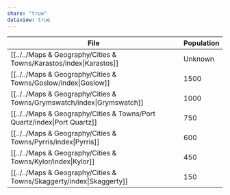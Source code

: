 ```yaml
---
share: "true"
dataview: true
---
```


| File                                                                        | Population |
| --------------------------------------------------------------------------- | ---------- |
| [[../../Maps & Geography/Cities & Towns/Karastos/index\|Karastos]]          | Unknown    |
| [[../../Maps & Geography/Cities & Towns/Goslow/index\|Goslow]]                | 1500       |
| [[../../Maps & Geography/Cities & Towns/Grymswatch/index\|Grymswatch]]    | 1000       |
| [[../../Maps & Geography/Cities & Towns/Port Quartz/index\|Port Quartz]] | 750        |
| [[../../Maps & Geography/Cities & Towns/Pyrris/index\|Pyrris]]                | 600        |
| [[../../Maps & Geography/Cities & Towns/Kylor/index\|Kylor]]                   | 450        |
| [[../../Maps & Geography/Cities & Towns/Skaggerty/index\|Skaggerty]]       | 150        |
